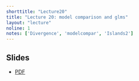 ```yaml
---
shorttitle: "Lecture20"
title: "Lecture 20: model comparison and glms"
layout: "lecture"
noline: 1
notes: ['Divergence', 'modelcompar', 'Islands2']
---
```


## Slides

- [PDF](../slides/lecture20.pdf)

